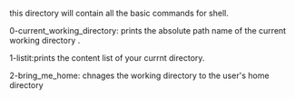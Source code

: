 this directory will contain all the basic commands for shell.

0-current_working_directory: prints the absolute path name of the current working directory .

1-listit:prints the content list of your currnt directory.

2-bring_me_home: chnages the working directory to the user's home directory

